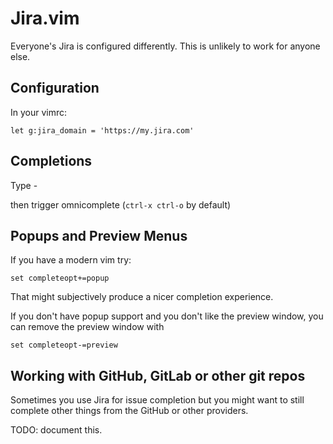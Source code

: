 Jira.vim
=========

Everyone's Jira is configured differently.
This is unlikely to work for anyone else.

Configuration
-------------

In your vimrc:

```
let g:jira_domain = 'https://my.jira.com'
```

Completions
-----------

Type <project>-<search term> then trigger omnicomplete (`ctrl-x ctrl-o` by default)

Popups and Preview Menus
------------------------

If you have a modern vim try:

```vim
set completeopt+=popup
```

That might subjectively produce a nicer completion experience.

If you don't have popup support and you don't like the preview window, you
can remove the preview window with

```vim
set completeopt-=preview
```

Working with GitHub, GitLab or other git repos
----------------------------------------------

Sometimes you use Jira for issue completion but you might want to still complete
other things from the GitHub or other providers.

TODO: document this.
